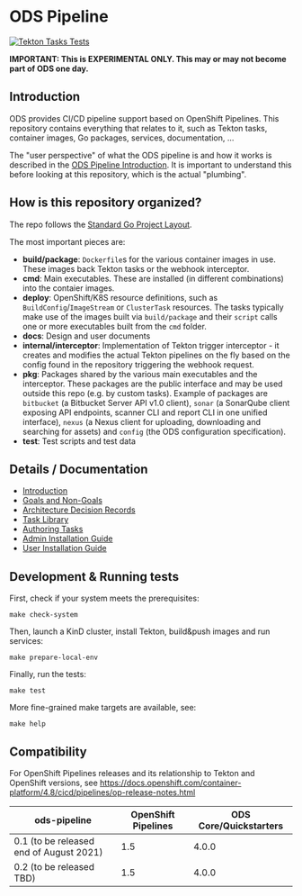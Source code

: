 # ODS Pipeline

[![Tekton Tasks Tests](https://github.com/opendevstack/ods-pipeline/actions/workflows/main.yml/badge.svg)](https://github.com/opendevstack/ods-pipeline/actions/workflows/main.yml)

**IMPORTANT: This is EXPERIMENTAL ONLY. This may or may not become part of ODS one day.**

## Introduction

ODS provides CI/CD pipeline support based on OpenShift Pipelines. This repository contains everything that relates to it, such as Tekton tasks, container images, Go packages, services, documentation, ...

The "user perspective" of what the ODS pipeline is and how it works is described in the [ODS Pipeline Introduction](/docs/introduction.adoc). It is important to understand this before looking at this repository, which is the actual "plumbing".

## How is this repository organized?

The repo follows the [Standard Go Project Layout](https://github.com/golang-standards/project-layout).

The most important pieces are:

* **build/package**: `Dockerfile`s for the various container images in use. These images back Tekton tasks or the webhook interceptor.
* **cmd**: Main executables. These are installed (in different combinations) into the contaier images.
* **deploy**: OpenShift/K8S resource definitions, such as `BuildConfig`/`ImageStream` or `ClusterTask` resources. The tasks typically make use of the images built via `build/package` and their `script` calls one or more executables built from the `cmd` folder.
* **docs**: Design and user documents
* **internal/interceptor**: Implementation of Tekton trigger interceptor - it creates and modifies the actual Tekton pipelines on the fly based on the config found in the repository triggering the webhook request.
* **pkg**: Packages shared by the various main executables and the interceptor. These packages are the public interface and may be used outside this repo (e.g. by custom tasks). Example of packages are `bitbucket` (a Bitbucket Server API v1.0 client), `sonar` (a SonarQube client exposing API endpoints, scanner CLI and report CLI in one unified interface), `nexus` (a Nexus client for uploading, downloading and searching for assets) and `config` (the ODS configuration specification).
* **test**: Test scripts and test data

## Details / Documentation

* [Introduction](/docs/introduction.adoc)
* [Goals and Non-Goals](/docs/goals-and-nongoals.adoc)
* [Architecture Decision Records](/docs/adr)
* [Task Library](/docs/tasks)
* [Authoring Tasks](/docs/authoring-tasks.adoc)
* [Admin Installation Guide](/docs/admin-installation.adoc)
* [User Installation Guide](/docs/user-installation.adoc)

## Development & Running tests

First, check if your system meets the prerequisites:
```
make check-system
```

Then, launch a KinD cluster, install Tekton, build&push images and run services:
```
make prepare-local-env
```

Finally, run the tests:
```
make test
```

More fine-grained make targets are available, see:
```
make help
```

## Compatibility

 For OpenShift Pipelines releases and its relationship to Tekton and OpenShift versions, see https://docs.openshift.com/container-platform/4.8/cicd/pipelines/op-release-notes.html

 | ods-pipeline | OpenShift Pipelines | ODS Core/Quickstarters |
 |---|---|---|
 | 0.1 (to be released end of August 2021) | 1.5 | 4.0.0 |
 | 0.2 (to be released TBD) | 1.5 | 4.0.0 |
